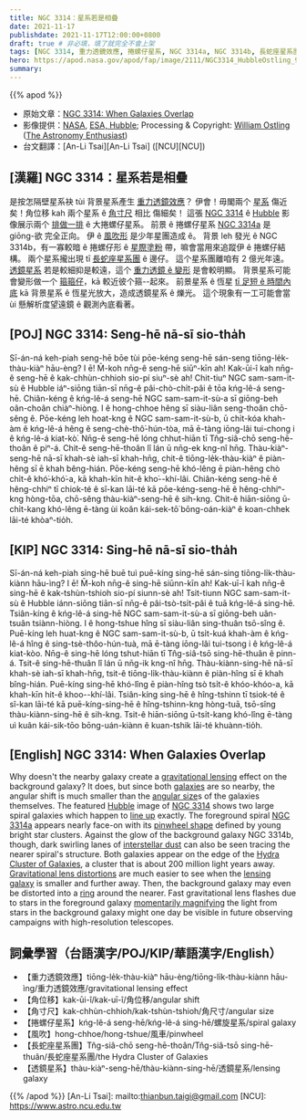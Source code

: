 ```yaml
---
title: NGC 3314：星系若是相疊
date: 2021-11-17
publishdate: 2021-11-17T12:00:00+0800
draft: true # 非必填，填了就完全不會上架
tags: [NGC 3314, 重力透鏡效應, 捲螺仔星系, NGC 3314a, NGC 3314b, 長蛇座星系團, 透鏡星系]
hero: https://apod.nasa.gov/apod/fap/image/2111/NGC3314_HubbleOstling_960.jpg
summary:
---
```


{{% apod %}}

- 原始文章：[NGC 3314: When Galaxies Overlap](https://apod.nasa.gov/apod/ap211117.html)
- 影像提供：[NASA](https://www.nasa.gov/), [ESA, Hubble](https://esahubble.org/); Processing & Copyright: [William Ostling](https://www.instagram.com/the_astronomy_enthusiast/) ([The Astronomy Enthusiast](https://theastroenthusiast.com/))
- 台文翻譯：[An-Li Tsai][An-Li Tsai] ([NCU][NCU])

## [漢羅] NGC 3314：星系若是相疊
是按怎隔壁星系袂 tùi 背景星系產生 [重力透鏡效應][gravitational lensing]？
伊會！毋閣兩个 [星系][galaxies] 傷近矣！角位移 kah 兩个星系 ê [角寸尺][angular size] 相比 傷細矣！
這張 [NGC 3314][NGC 3314] ê [Hubble][Hubble] 影像展示兩个 [排做一排][line up] ê 大捲螺仔星系。
前景 ê 捲螺仔星系 [NGC 3314a][NGC 3314a] 是 giōng-欲 完全正向。
伊 ê [風吹形][pinwheel shape] 是少年星團造成 ê。
背景 leh 發光 ê NGC 3314b，有一寡較暗 ê 捲螺仔形 ê [星際塗粉][interstellar dust] 帶，嘛會當用來追蹤伊 ê 捲螺仔結構。
兩个星系攏出現 tī [長蛇座星系團][Hydra Cluster of Galaxies] ê 邊仔。
這个星系團離咱有 2 億光年遠。
[透鏡星系][lensing galaxy] 若是較細抑是較遠，這个 [重力透鏡 ê 變形][Gravitational lens distortions t] 是會較明顯。
背景星系可能會變形做一个 [箍箍仔][ring]，kā 較近彼个箍--起來。
前景星系 ê 恆星 [tī 足短 ê 時間內底][momentarily magnifying] kā 背景星系 ê 恆星光放大，造成透鏡星系 ê 爍光。
這个現象有一工可能會當 ùi 懸解析度望遠鏡 ê 觀測內底看著。

## [POJ] NGC 3314: Seng-hē nā-sī sio-tha̍h
Sī-án-ná keh-piah seng-hē bōe tùi pōe-kéng seng-hē sán-seng tiōng-le̍k-thàu-kiàⁿ hāu-èng?
I ē! M̄-koh nn̄g-ê seng-hē siūⁿ-kīn ah! Kak-ūi-î kah nn̄g-ê seng-hē ê kak-chhùn-chhioh sio-pí siuⁿ-sè ah!
Chit-tiuⁿ NGC sam-sam-it-sù ê Hubble iáⁿ-siōng tiān-sī nn̄g-ê pâi-chò-chi̍t-pâi ê tōa kńg-lê-á seng-hē.
Chiân-kéng ê kńg-lê-á seng-hē NGC sam-sam-it-sù-a sī giōng-beh oân-choân chiàⁿ-hiòng.
I ê hong-chhoe hêng sī siàu-liân seng-thoân chō-sêng ê.
Pōe-kéng leh hoat-kng ê NGC sam-sam-it-sù-b, ū chi̍t-kóa khah-àm ê kńg-lê-á hêng ê seng-chè-thô͘-hún-tòa, mā ē-tàng iōng-lâi tui-chong i ê kńg-lê-á kiat-kò͘.
Nn̄g-ê seng-hē lóng chhut-hiān tī Tn̂g-siâ-chō seng-hē-thoân ê piⁿ-á.
Chit-ê seng-hē-thoân lî lán ū nn̄g-ek kng-nî hn̄g.
Thàu-kiàⁿ-seng-hē nā-sī khah-sè iah-sī khah-hn̄g, chit-ê tiōng-le̍k-thàu-kiàⁿ ê piàn-hêng sī ē khah bêng-hián.
Pōe-kéng seng-hē khó-lêng ē piàn-hêng chò chi̍t-ê khó͘-khó͘-a, kā khah-kīn hit-ê kho͘--khí-lâi.
Chiân-kéng seng-hē ê hêng-chhiⁿ tī chiok-té ê sî-kan lāi-té kā pōe-kéng-seng-hē ê hêng-chhiⁿ-kng hòng-tōa, chō-sêng thàu-kiàⁿ-seng-hē ê sih-kng.
Chit-ê hiān-siōng ū-chi̍t-kang khó-lêng ē-tàng ùi koân kái-sek-tō͘ bōng-oán-kiàⁿ ê koan-chhek lāi-té khòaⁿ-tio̍h.

## [KIP] NGC 3314: Sing-hē nā-sī sio-tha̍h
Sī-án-ná keh-piah sing-hē buē tuì puē-kíng sing-hē sán-sing tiōng-li̍k-thàu-kiànn hāu-ìng?
I ē! M̄-koh nn̄g-ê sing-hē siūnn-kīn ah! Kak-uī-î kah nn̄g-ê sing-hē ê kak-tshùn-tshioh sio-pí siunn-sè ah!
Tsit-tiunn NGC sam-sam-it-sù ê Hubble iánn-siōng tiān-sī nn̄g-ê pâi-tsò-tsi̍t-pâi ê tuā kńg-lê-á sing-hē.
Tsiân-kíng ê kńg-lê-á sing-hē NGC sam-sam-it-sù-a sī giōng-beh uân-tsuân tsiànn-hiòng.
I ê hong-tshue hîng sī siàu-liân sing-thuân tsō-sîng ê.
Puē-kíng leh huat-kng ê NGC sam-sam-it-sù-b, ū tsi̍t-kuá khah-àm ê kńg-lê-á hîng ê sing-tsè-thôo-hún-tuà, mā ē-tàng iōng-lâi tui-tsong i ê kńg-lê-á kiat-kòo.
Nn̄g-ê sing-hē lóng tshut-hiān tī Tn̂g-siâ-tsō sing-hē-thuân ê pinn-á.
Tsit-ê sing-hē-thuân lî lán ū nn̄g-ik kng-nî hn̄g.
Thàu-kiànn-sing-hē nā-sī khah-sè iah-sī khah-hn̄g, tsit-ê tiōng-li̍k-thàu-kiànn ê piàn-hîng sī ē khah bîng-hián.
Puē-kíng sing-hē khó-lîng ē piàn-hîng tsò tsi̍t-ê khóo-khóo-a, kā khah-kīn hit-ê khoo--khí-lâi.
Tsiân-kíng sing-hē ê hîng-tshinn tī tsiok-té ê sî-kan lāi-té kā puē-kíng-sing-hē ê hîng-tshinn-kng hòng-tuā, tsō-sîng thàu-kiànn-sing-hē ê sih-kng.
Tsit-ê hiān-siōng ū-tsi̍t-kang khó-lîng ē-tàng uì kuân kái-sik-tōo bōng-uán-kiànn ê kuan-tshik lāi-té khuànn-tio̍h.

## [English] NGC 3314: When Galaxies Overlap
Why doesn't the nearby galaxy create a [gravitational lensing][gravitational lensing] effect on the background galaxy?
It does, but since both [galaxies][galaxies] are so nearby, the angular shift is much smaller than the [angular size][angular size]s of the galaxies themselves.
The featured [Hubble][Hubble] image of [NGC 3314][NGC 3314] shows two large spiral galaxies which happen to [line up][line up] exactly.
The foreground spiral [NGC 3314a][NGC 3314a] appears nearly face-on with its [pinwheel shape][pinwheel shape] defined by young bright star clusters.
Against the glow of the background galaxy NGC 3314b, though, dark swirling lanes of [interstellar dust][interstellar dust] can also be seen tracing the nearer spiral's structure.
Both galaxies appear on the edge of the [Hydra Cluster of Galaxies][Hydra Cluster of Galaxies], a cluster that is about 200 million light years away.
[Gravitational lens distortions][Gravitational lens distortions e] are much easier to see when the [lensing galaxy][lensing galaxy] is smaller and further away.
Then, the background galaxy may even be distorted into a [ring][ring] around the nearer.
Fast gravitational lens flashes due to stars in the foreground galaxy [momentarily magnifying][momentarily magnifying] the light from stars in the background galaxy might one day be visible in future observing campaigns with high-resolution telescopes.

## 詞彙學習（台語漢字/POJ/KIP/華語漢字/English）
- 【重力透鏡效應】tiōng-le̍k-thàu-kiàⁿ hāu-èng/tiōng-li̍k-thàu-kiànn hāu-ìng/重力透鏡效應/gravitational lensing effect
- 【角位移】kak-ūi-î/kak-uī-î/角位移/angular shift
- 【角寸尺】kak-chhùn-chhioh/kak-tshùn-tshioh/角尺寸/angular size
- 【捲螺仔星系】kńg-lê-á seng-hē/kńg-lê-á sing-hē/螺旋星系/spiral galaxy
- 【風吹】hong-chhoe/hong-tshue/風車/pinwheel
- 【長蛇座星系團】Tn̂g-siâ-chō seng-hē-thoân/Tn̂g-siâ-tsō sing-hē-thuân/長蛇座星系團/the Hydra Cluster of Galaxies
- 【透鏡星系】thàu-kiàⁿ-seng-hē/thàu-kiànn-sing-hē/透鏡星系/lensing galaxy


{{% /apod %}}
[An-Li Tsai]: mailto:thianbun.taigi@gmail.com
[NCU]: https://www.astro.ncu.edu.tw

[gravitational lensing]:https://www.science.org.au/curious/space-time/gravitational-lensing
[galaxies]:https://spaceplace.nasa.gov/galaxy/en/
[angular size]:https://lonewolfonline.net/angular-size/
[Hubble]:https://www.nasa.gov/content/goddard/hubble-history-timeline
[NGC 3314]:https://en.wikipedia.org/wiki/NGC_3314
[line up]:https://i.redd.it/18w9o6xdiip21.jpg
[NGC 3314a]:https://ui.adsabs.harvard.edu/abs/2001AJ....122.1369K/abstract
[pinwheel shape]:https://apod.nasa.gov/apod/ap150614.html
[interstellar dust]:https://curator.jsc.nasa.gov/stardust/interstellardust.cfm
[Hydra Cluster of Galaxies]:https://apod.nasa.gov/apod/ap120512.html
[Gravitational lens distortions e]:https://apod.nasa.gov/apod/ap210823.html
[Gravitational lens distortions t]:https://apod.tw/daily/20210823/
[lensing galaxy]:https://www.reddit.com/r/Astronomy/comments/2peq2b/hey_guys_this_is_ngc_3314_according_to_nasa_this/
[ring]:https://apod.nasa.gov/apod/ap111221.html
[momentarily magnifying]:https://ui.adsabs.harvard.edu/abs/2003hst..prop.9977B/abstract
